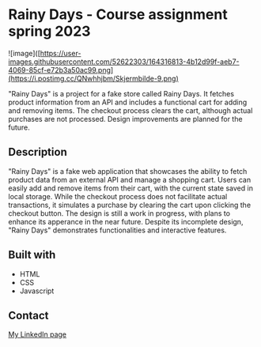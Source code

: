 # Rainy Days - Course assignment spring 2023

![image]([https://user-images.githubusercontent.com/52622303/164316813-4b12d99f-aeb7-4069-85cf-e72b3a50ac99.png](https://i.postimg.cc/QNwhhjbm/Skjermbilde-9.png)

"Rainy Days" is a project for a fake store called Rainy Days. It fetches product information from an API and includes a functional cart for adding and removing items. The checkout process clears the cart, although actual purchases are not processed. Design improvements are planned for the future.

## Description

"Rainy Days" is a fake web application that showcases the ability to fetch product data from an external API and manage a shopping cart. Users can easily add and remove items from their cart, with the current state saved in local storage. While the checkout process does not facilitate actual transactions, it simulates a purchase by clearing the cart upon clicking the checkout button. The design is still a work in progress, with plans to enhance its apperance in the near future. Despite its incomplete design, "Rainy Days" demonstrates functionalities and interactive features.

## Built with

- HTML
- CSS
- Javascript

## Contact

[My LinkedIn page](https://www.linkedin.com/in/gyda-lofthus-301069291/)
